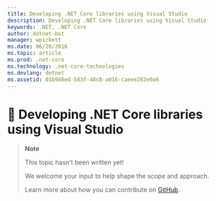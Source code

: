 ```yaml
---
title: Developing .NET Core libraries using Visual Studio
description: Developing .NET Core libraries using Visual Studio
keywords: .NET, .NET Core
author: dotnet-bot
manager: wpickett
ms.date: 06/20/2016
ms.topic: article
ms.prod: .net-core
ms.technology: .net-core-technologies
ms.devlang: dotnet
ms.assetid: 01b988ed-583f-48c8-a016-caeee282e0a6
---
```


# 🔧 Developing .NET Core libraries using Visual Studio

> **Note**
> 
> This topic hasn’t been written yet! 
>
> We welcome your input to help shape the scope and approach.
> 
> Learn more about how you can contribute on
> [GitHub](https://github.com/dotnet/core-docs/blob/master/CONTRIBUTING.md).
>